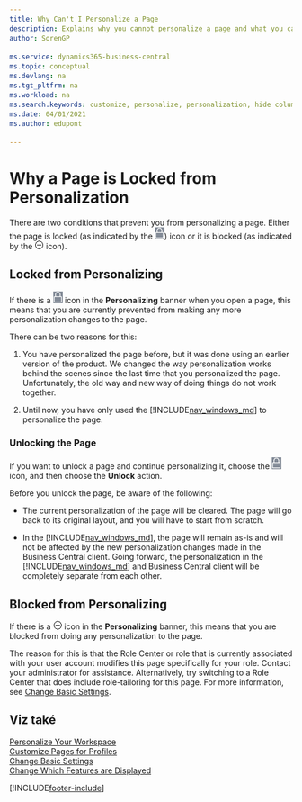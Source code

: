 ```yaml
---
title: Why Can't I Personalize a Page
description: Explains why you cannot personalize a page and what you can do to unlock it so you can personalize it.
author: SorenGP

ms.service: dynamics365-business-central
ms.topic: conceptual
ms.devlang: na
ms.tgt_pltfrm: na
ms.workload: na
ms.search.keywords: customize, personalize, personalization, hide columns, remove fields, move fields
ms.date: 04/01/2021
ms.author: edupont

---
```

# Why a Page is Locked from Personalization

There are two conditions that prevent you from personalizing a page. Either the page is locked (as indicated by the ![Personalize Lock.](media/personalization-lock-icon.png "Personalize lock")) icon or it is blocked (as indicated by the ![Personalization blocked.](media/personalization-blocked-icon.png "Personalization blocked") icon).

## Locked from Personalizing

If there is a ![Personalize Lock.](media/personalization-lock-icon.png "Personalize lock") icon in the **Personalizing** banner when you open a page, this means that you are currently prevented from making any more personalization changes to the page.

<!-- This is because we changed the way personalization works behind the scenes since the last time that you personalized the page. Unfortunately, the old way and new of doing things do not work together.

The page currently includes the last personalization changes that you made. If you want to continue personalizing the page, then you can choose the lock icon and then **Unlock**. Just be aware that if you choose to unlock the page, the current personalization of the page will be cleared, and you will have to start from scratch.
-->

There can be two reasons for this:

1. You have personalized the page before, but it was done using an earlier version of the product. We changed the way personalization works behind the scenes since the last time that you personalized the page. Unfortunately, the old way and new way of doing things do not work together.

2. Until now, you have only used the [!INCLUDE[nav_windows_md](includes/nav_windows_md.md)] to personalize the page.

### Unlocking the Page

If you want to unlock a page and continue personalizing it, choose the ![Personalize Lock](media/personalization-lock-icon.png "Personalize lock") icon, and then choose the **Unlock** action.

Before you unlock the page, be aware of the following:

- The current personalization of the page will be cleared. The page will go back to its original layout, and you will have to start from scratch.

- In the [!INCLUDE[nav_windows_md](includes/nav_windows_md.md)], the page will remain as-is and will not be affected by the new personalization changes made in the Business Central client. Going forward, the personalization in the [!INCLUDE[nav_windows_md](includes/nav_windows_md.md)] and Business Central client will be completely separate from each other.

## Blocked from Personalizing

If there is a ![Personalization blocked](media/personalization-blocked-icon.png "Personalization blocked") icon in the **Personalizing** banner, this means that you are blocked from doing any personalization to the page.

<!-- Only text is translated, so removing this image for non-English UX reasons.  ![Personalize blocked.](media/personalization-blocked.png "Personalize lock") -->

The reason for this is that the Role Center or role that is currently associated with your user account modifies this page specifically for your role. Contact your administrator for assistance. Alternatively, try switching to a Role Center that does include role-tailoring for this page. For more information, see [Change Basic Settings](ui-change-basic-settings.md).

## Viz také
[Personalize Your Workspace](ui-personalization-user.md)  
[Customize Pages for Profiles](ui-personalization-manage.md)  
[Change Basic Settings](ui-change-basic-settings.md)  
[Change Which Features are Displayed](ui-experiences.md)


[!INCLUDE[footer-include](includes/footer-banner.md)]
